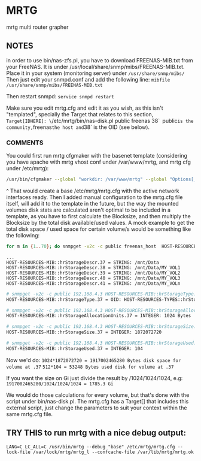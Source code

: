 # MRTG
mrtg multi router grapher

## NOTES 
in order to use bin/nas-zfs.pl, you have to download FREENAS-MIB.txt from your FreeNAS. It is under 
/usr/local/share/snmp/mibs/FREENAS-MIB.txt. Place it in your system (monitoring server) under
`/usr/share/snmp/mibs/`
Then just edit your snmpd.conf and add the following line:
`mibfile /usr/share/snmp/mibs/FREENAS-MIB.txt`

Then restart snmpd:
`service snmpd restart`

Make sure you edit mrtg.cfg and edit it as you wish, as this isn't "templated", specially the Target that relates to this section,
`Target[IDHERE]: \`/etc/mrtg/bin/nas-disk.pl public freenas 38\``
`public` is the community, `freenas` the host and `38` is the OID (see below).

### COMMENTS
You could first run mrtg cfgmaker with the basenet template (considering you have apache with mrtg vhost conf under /var/www/mrtg, and mrtg cfg under /etc/mrtg):
```bash
/usr/bin/cfgmaker --global "workdir: /var/www/mrtg" --global "Options[_]: growright" --global 'Interval: 5' --global 'Refresh: 300' --if-template=basenet.template '--if-filter=$if_admin && $default_iftype' --output /etc/mrtg/mrtg.cfg public@freenas
```
^ That would create a base /etc/mrtg/mrtg.cfg with the active network interfaces ready. Then I added manual configuration to the mrtg.cfg file itself, will add it to the template in the future, but the way the mounted volumes disk stats are calculated aren't optimal to be included in a template, as you have to first calculate the Blocksize, and then multiply the Blocksize by the total disk available/used values. A mock example to get the total disk space / used space for certain volume/s would be something like the following:
```bash
for m in {1..70}; do snmpget -v2c -c public freenas_host  HOST-RESOURCES-MIB::hrStorageDescr.$m; done
```

```
...
HOST-RESOURCES-MIB::hrStorageDescr.37 = STRING: /mnt/Data
HOST-RESOURCES-MIB::hrStorageDescr.38 = STRING: /mnt/Data/MY_VOL1
HOST-RESOURCES-MIB::hrStorageDescr.39 = STRING: /mnt/Data/MY_VOL2
HOST-RESOURCES-MIB::hrStorageDescr.40 = STRING: /mnt/Data/MY_VOL3
HOST-RESOURCES-MIB::hrStorageDescr.41 = STRING: /mnt/Data/MY_VOLn
```
```bash
# snmpget -v2c -c public 192.168.4.3 HOST-RESOURCES-MIB::hrStorageType.37
HOST-RESOURCES-MIB::hrStorageType.37 = OID: HOST-RESOURCES-TYPES::hrStorageFixedDisk
```
```bash
# snmpget -v2c -c public 192.168.4.3 HOST-RESOURCES-MIB::hrStorageAllocationUnits.37
HOST-RESOURCES-MIB::hrStorageAllocationUnits.37 = INTEGER: 1024 Bytes
```
```bash
# snmpget -v2c -c public 192.168.4.3 HOST-RESOURCES-MIB::hrStorageSize.37
HOST-RESOURCES-MIB::hrStorageSize.37 = INTEGER: 1872072720
```
```bash
# snmpget -v2c -c public 192.168.4.3 HOST-RESOURCES-MIB::hrStorageUsed.37
HOST-RESOURCES-MIB::hrStorageUsed.37 = INTEGER: 104
```

Now we'd do:
`1024*1872072720 = 1917002465280 Bytes disk space for volume at .37`
`512*104 = 53248 Bytes used disk for volume at .37`

If you want the size on Gi just divide the result by /1024/1024/1024, e.g: 
`1917002465280/1024/1024/1024 = 1785.3 Gi`

We would do those calculations for every volume, but that's done with the script under bin/nas-disk.pl. The mrtg.cfg has a Target[] that includes this external script, just change the parameters to suit your context within the same mrtg.cfg file.


## TRY THIS to run mrtg with a nice debug output:
`LANG=C LC_ALL=C /usr/bin/mrtg --debug "base" /etc/mrtg/mrtg.cfg --lock-file /var/lock/mrtg/mrtg_l --confcache-file /var/lib/mrtg/mrtg.ok`
